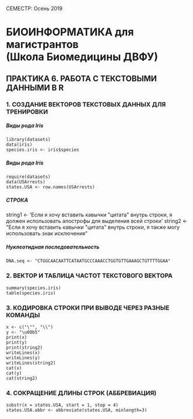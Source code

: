 СЕМЕСТР: Осень 2019

# БИОИНФОРМАТИКА для магистрантов<br/>(Школа Биомедицины ДВФУ)

## ПРАКТИКА 6. РАБОТА С ТЕКСТОВЫМИ ДАННЫМИ В R

### 1. СОЗДАНИЕ ВЕКТОРОВ ТЕКСТОВЫХ ДАННЫХ ДЛЯ ТРЕНИРОВКИ

##### Виды рода Iris
```
library(datasets)
data(iris)
species.iris <- iris$species
```

##### Виды рода Iris
```
require(datasets)
data(USArrests)
states.USA <- row.names(USArrests)
```

##### СТРОКА
string1 <- 'Если я хочу вставить кавычки "цитата" внутрь строки, я должен использовать апострофы для выделения всей строки'
string2 <- "Если я хочу вставить кавычки \"цитата\" внутрь строки, я также могу использовать знак исключения"

##### Нуклеотидная последовательность
```
DNA.seq <- "CTGGCAACAATTCATAATGCCCAAACCTGGTGTTGAAAGCTGTTTTGGAA"
```

### 2. ВЕКТОР И ТАБЛИЦА ЧАСТОТ ТЕКСТОВОГО ВЕКТОРА
```
summary(species.iris)
table(species.iris)
```

### 3. КОДИРОВКА СТРОКИ ПРИ ВЫВОДЕ ЧЕРЕЗ РАЗНЫЕ КОМАНДЫ
```
x <- c("\"", "\\")
y <- "\u00b5"
print(x)
print(y)
print(string2)
writeLines(x)
writeLines(y)
writeLines(string2)
cat(x)
cat(y)
cat(string2)
```

### 4. СОКРАЩЕНИЕ ДЛИНЫ СТРОК (АББРЕВИАЦИЯ)
```
substr(x = states.USA, start = 1, stop = 4)
states.USA.abbr <- abbreviate(states.USA, minlength=3)
```



